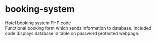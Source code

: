 # booking-system
Hotel booking system PHP code<br>
Functional booking form which sends information to database.  Included code displays database in table on password protected webpage.
